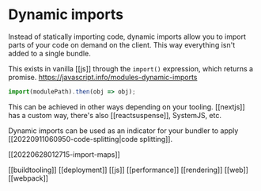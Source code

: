# Dynamic imports

Instead of statically importing code, dynamic imports allow you to import parts of your code on demand on the client. This way everything isn't added to a single bundle.

This exists in vanilla [[js]] through the `import()` expression, which returns a promise. https://javascript.info/modules-dynamic-imports
```js
import(modulePath).then(obj => obj);
```

This can be achieved in other ways depending on your tooling. [[nextjs]] has a custom way, there's also [[reactsuspense]], SystemJS, etc.

Dynamic imports can be used as an indicator for your bundler to apply [[20220911060950-code-splitting|code splitting]].

[[20220628012715-import-maps]]

[[buildtooling]]
[[deployment]]
[[js]]
[[performance]]
[[rendering]]
[[web]]
[[webpack]]